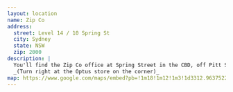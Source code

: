 ```yaml
---
layout: location
name: Zip Co
address:
  street: Level 14 / 10 Spring St
  city: Sydney
  state: NSW
  zip: 2000
description: |
  You'll find the Zip Co office at Spring Street in the CBD, off Pitt St toward Circular Quay
  _(Turn right at the Optus store on the corner)_
map: https://www.google.com/maps/embed?pb=!1m18!1m12!1m3!1d3312.963752233493!2d151.20709931603972!3d-33.86482502628579!2m3!1f0!2f0!3f0!3m2!1i1024!2i768!4f13.1!3m3!1m2!1s0x6b12ae41e8cf1321%3A0xebf582fb17394d2!2s14%2F10+Spring+St%2C+Sydney+NSW+2000!5e0!3m2!1sen!2sau!4v1535078708444
---
```

